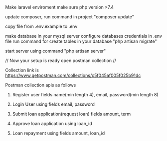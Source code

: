 Make laravel enviroment
make sure php version >7.4

update composer, run command in project
"composer update"

copy file from .env.example to .env

make database in your mysql server
configure databases credentials in .env file
run command for create tables in your database
"php artisan migrate"

start server using command
"php artisan server"

// Now your setup is ready open postman collection //

Collection link is https://www.getpostman.com/collections/c5f045af005f025b91dc

Postman collection apis as follows

1. Register user
   fields name(min length 4), email, password(min length 8)

2. Login User using fields
   email, password

3. Submit loan application(request loan) fields
   amount, term

4. Approve loan application using
   loan_id

5. Loan repayment using fields
   amount, loan_id
